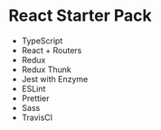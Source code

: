 # React Starter Pack

- TypeScript
- React + Routers
- Redux
- Redux Thunk
- Jest with Enzyme
- ESLint
- Prettier
- Sass
- TravisCI
